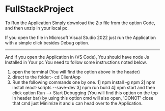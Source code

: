 # FullStackProject

To Run the Application Simply download the Zip file from the option Code, and then unzip in your local pc.

If you open the file in Microsoft Visual Studio 2022 just run the Application with a simple click besides Debug option.

************************************************************************************************************************
And if you open the Application in (VS Code),
You should have node Js Installed in Your pc
You need to follow some instructions noted below.
1. open the terminal (You will find the option above in the header)
2. direct to the folder:- cd ClientApp
3. Run the following commands one by one.
1] npm install -g npm
2] npm install react-scripts --save-dev
3] npm run build
4] npm start 
and then click option Run --> Start Debugging (You will find this option on the top in header bar) by using this option cmd will also open,
'DONOT' close that cmd just Minimize it and u can head over to the Application.

